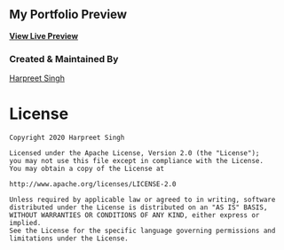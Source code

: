 
## My Portfolio Preview


**[View Live Preview](https://harpreetseera.github.io)**

### Created & Maintained By

[Harpreet Singh](https://github.com/harpreetseera) 
 

# License
```
Copyright 2020 Harpreet Singh 

Licensed under the Apache License, Version 2.0 (the "License");
you may not use this file except in compliance with the License.
You may obtain a copy of the License at

http://www.apache.org/licenses/LICENSE-2.0

Unless required by applicable law or agreed to in writing, software
distributed under the License is distributed on an "AS IS" BASIS,
WITHOUT WARRANTIES OR CONDITIONS OF ANY KIND, either express or implied.
See the License for the specific language governing permissions and
limitations under the License.
```